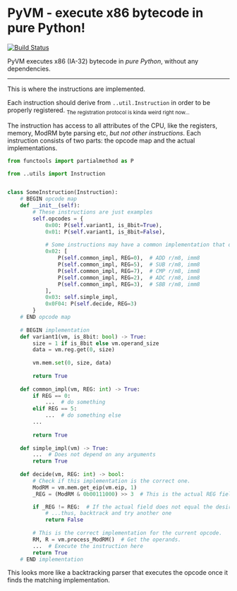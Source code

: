 # PyVM - execute x86 bytecode in pure Python!

[![Build Status](https://travis-ci.org/ForceBru/PyVM.svg?branch=master)](https://travis-ci.org/ForceBru/PyVM)

PyVM executes x86 (IA-32) bytecode in _pure Python_, without any dependencies.

------

This is where the instructions are implemented.

Each instruction should derive from `..util.Instruction` in order to be properly registered.
<sub>The registration protocol is kinda weird right now...</sub>

The instruction has access to all attributes of the CPU, like the registers, memory, ModRM byte parsing etc, _but not other instructions_.
Each instruction consists of two parts: the opcode map and the actual implementations.

```python
from functools import partialmethod as P

from ..utils import Instruction


class SomeInstruction(Instruction):
    # BEGIN opcode map
    def __init__(self):
        # These instructions are just examples
        self.opcodes = {
            0x00: P(self.variant1, is_8bit=True),
            0x01: P(self.variant1, is_8bit=False),
            
            # Some instructions may have a common implementation that only depends on some parameters, like the REG field of the ModRM byte
            0x02: [
                P(self.common_impl, REG=0),  # ADD r/m8, imm8
                P(self.common_impl, REG=5),  # SUB r/m8, imm8
                P(self.common_impl, REG=7),  # CMP r/m8, imm8
                P(self.common_impl, REG=2),  # ADC r/m8, imm8
                P(self.common_impl, REG=3),  # SBB r/m8, imm8
            ],
            0x03: self.simple_impl,
            0x0F04: P(self.decide, REG=3)
        }
    # END opcode map
        
    # BEGIN implementation
    def variant1(vm, is_8bit: bool) -> True:
        size = 1 if is_8bit else vm.operand_size
        data = vm.reg.get(0, size)
         
        vm.mem.set(0, size, data)
        
        return True
        
    def common_impl(vm, REG: int) -> True:
        if REG == 0:
            ...  # do something
        elif REG == 5:
            ...  # do something else
        ...
        
        return True
        
    def simple_impl(vm) -> True:
        ...  # Does not depend on any arguments
        return True
        
    def decide(vm, REG: int) -> bool:
        # Check if this implementation is the correct one.
        ModRM = vm.mem.get_eip(vm.eip, 1)
        _REG = (ModRM & 0b00111000) >> 3  # This is the actual REG field of the ModRM byte

        if _REG != REG:  # If the actual field does not equal the desired one, this is not the right implementation...
            # ...thus, backtrack and try another one
            return False
            
        # This is the correct implementation for the current opcode.
        RM, R = vm.process_ModRM()  # Get the operands.
        ...  # Execute the instruction here
        return True
    # END implementation
```

This looks more like a backtracking parser that executes the opcode once it finds the matching implementation.